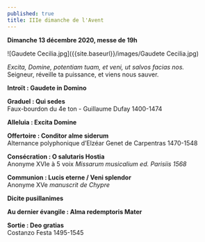 ```yaml
---
published: true
title: IIIe dimanche de l'Avent
---
```

**Dimanche 13 décembre 2020, messe de 19h**  

![Gaudete Cecilia.jpg]({{site.baseurl}}/images/Gaudete Cecilia.jpg)

*Excita, Domine, potentiam tuam, et veni, ut salvos facias nos.*  
Seigneur, réveille ta puissance, et viens nous sauver.

**Introït : Gaudete in Domino**  

**Graduel : Qui sedes**  
Faux-bourdon du 4e ton - Guillaume Dufay 1400-1474

**Alleluia : Excita Domine**  

**Offertoire : Conditor alme siderum**  
Alternance polyphonique d’Elzéar Genet de Carpentras 1470-1548

**Consécration : O salutaris Hostia**  
Anonyme XVIe à 5 voix *Missarum musicalium ed. Parisiis 1568*

**Communion : Lucis eterne / Veni splendor**   
Anonyme XVe *manuscrit de Chypre*

**Dicite pusillanimes**  

**Au dernier évangile : Alma redemptoris Mater**

**Sortie : Deo gratias**  
Costanzo Festa 1495-1545
